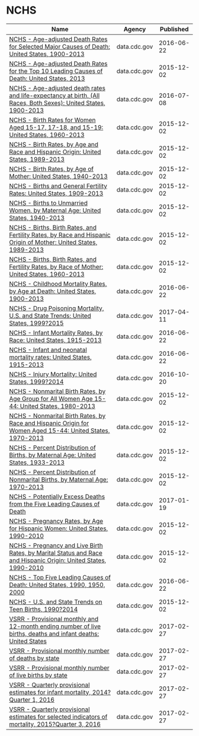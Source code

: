 # NCHS

Name | Agency | Published
---- | ---- | ---------
[NCHS - Age-adjusted Death Rates for Selected Major Causes of Death: United States, 1900-2013](../datasets/6rkc-nb2q.md) | data.cdc.gov | 2016-06-22
[NCHS - Age-adjusted Death Rates for the Top 10 Leading Causes of Death: United States, 2013](../datasets/bi63-dtpu.md) | data.cdc.gov | 2015-12-02
[NCHS - Age-adjusted death rates and life-expectancy at birth, (All Races, Both Sexes): United States, 1900-2013](../datasets/w9j2-ggv5.md) | data.cdc.gov | 2016-07-08
[NCHS - Birth Rates for Women Aged 15-17, 17-18, and 15-19: United States, 1960-2013](../datasets/rg8a-czmp.md) | data.cdc.gov | 2015-12-02
[NCHS - Birth Rates, by Age and Race and Hispanic Origin: United States, 1989-2013](../datasets/e8kx-wbww.md) | data.cdc.gov | 2015-12-02
[NCHS - Birth Rates, by Age of Mother: United States, 1940-2013](../datasets/yt7u-eiyg.md) | data.cdc.gov | 2015-12-02
[NCHS - Births and General Fertility Rates: United States, 1909-2013](../datasets/e6fc-ccez.md) | data.cdc.gov | 2015-12-02
[NCHS - Births to Unmarried Women, by Maternal Age: United States, 1940-2013](../datasets/g6qk-ngsf.md) | data.cdc.gov | 2015-12-02
[NCHS - Births, Birth Rates, and Fertility Rates, by Race and Hispanic Origin of Mother: United States, 1989-2013](../datasets/s54h-bixi.md) | data.cdc.gov | 2015-12-02
[NCHS - Births, Birth Rates, and Fertility Rates, by Race of Mother: United States, 1960-2013](../datasets/89yk-m38d.md) | data.cdc.gov | 2015-12-02
[NCHS - Childhood Mortality Rates, by Age at Death: United States, 1900-2013](../datasets/v6ab-adf5.md) | data.cdc.gov | 2016-06-22
[NCHS - Drug Poisoning Mortality, U.S. and State Trends: United States, 1999?2015](../datasets/jx6g-fdh6.md) | data.cdc.gov | 2017-04-11
[NCHS - Infant Mortality Rates, by Race: United States, 1915-2013](../datasets/ddsk-zebd.md) | data.cdc.gov | 2016-06-22
[NCHS - Infant and neonatal mortality rates: United States, 1915-2013](../datasets/epev-k6ss.md) | data.cdc.gov | 2016-06-22
[NCHS - Injury Mortality: United States, 1999?2014](../datasets/nt65-c7a7.md) | data.cdc.gov | 2016-10-20
[NCHS - Nonmarital Birth Rates, by Age Group for All Women Age 15-44: United States, 1980-2013](../datasets/jvf6-ix4w.md) | data.cdc.gov | 2015-12-02
[NCHS - Nonmarital Birth Rates, by Race and Hispanic Origin for Women Aged 15-44: United States, 1970-2013](../datasets/6tkz-y37d.md) | data.cdc.gov | 2015-12-02
[NCHS - Percent Distribution of Births, by Maternal Age: United States, 1933-2013](../datasets/isx2-c2ii.md) | data.cdc.gov | 2015-12-02
[NCHS - Percent Distribution of Nonmarital Births, by Maternal Age: 1970-2013](../datasets/hzd8-r9mj.md) | data.cdc.gov | 2015-12-02
[NCHS - Potentially Excess Deaths from the Five Leading Causes of Death](../datasets/vdpk-qzpr.md) | data.cdc.gov | 2017-01-19
[NCHS - Pregnancy Rates, by Age for Hispanic Women: United States, 1990-2010](../datasets/hdy7-e2a3.md) | data.cdc.gov | 2015-12-02
[NCHS - Pregnancy and Live Birth Rates, by Marital Status and Race and Hispanic Origin: United States, 1990-2010](../datasets/7pcd-2tnr.md) | data.cdc.gov | 2015-12-02
[NCHS - Top Five Leading Causes of Death: United States, 1990, 1950, 2000](../datasets/mc4y-cbbv.md) | data.cdc.gov | 2016-06-22
[NCHS - U.S. and State Trends on Teen Births, 1990?2014](../datasets/y268-sna3.md) | data.cdc.gov | 2015-12-02
[VSRR - Provisional monthly and 12-month ending number of live births, deaths and infant deaths: United States](../datasets/nqq8-rkuc.md) | data.cdc.gov | 2017-02-27
[VSRR - Provisional monthly number of deaths by state](../datasets/spcc-tde5.md) | data.cdc.gov | 2017-02-27
[VSRR - Provisional monthly number of live births by state](../datasets/hdcd-69iu.md) | data.cdc.gov | 2017-02-27
[VSRR - Quarterly provisional estimates for infant mortality, 2014?Quarter 1, 2016](../datasets/jqwm-z2g9.md) | data.cdc.gov | 2017-02-27
[VSRR - Quarterly provisional estimates for selected indicators of mortality, 2015?Quarter 3, 2016](../datasets/489q-934x.md) | data.cdc.gov | 2017-02-27

